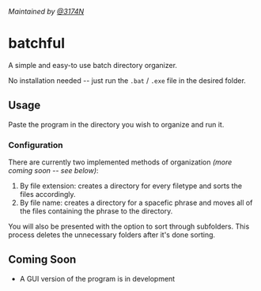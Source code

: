 *Maintained by [@3174N](https://github.com/3174N)*
# batchful
A simple and easy-to use batch directory organizer.

No installation needed -- just run the `.bat` / `.exe` file in the desired folder.

## Usage
Paste the program in the directory you wish to organize and run it.

### Configuration
There are currently two implemented methods of organization *(more coming soon -- see below)*:
1. By file extension: creates a directory for every filetype and sorts the files accordingly.
2. By file name: creates a directory for a spacefic phrase and moves all of the files containing the phrase to the directory.

You will also be presented with the option to sort through subfolders.
This process deletes the unnecessary folders after it's done sorting.

## Coming Soon
- A GUI version of the program is in development
